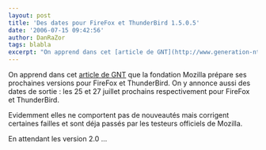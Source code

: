 ```yaml
---
layout: post
title: 'Des dates pour FireFox et ThunderBird 1.5.0.5'
date: '2006-07-15 09:42:56'
author: DanRaZor
tags: blabla
excerpt: "On apprend dans cet [article de GNT](http://www.generation-nt.com/actualites/16903/journee-communautaire-testeurs-mozilla-firefox-thunderbird) que la fondation Mozilla prépare ses prochaines versions pour FireFox et ThunderBird.     \nOn y annonce aussi des dates de sortie : les 25 et 27 juillet prochains respectivement pour FireFox et ThunderBird.  \n    …"
---
```


On apprend dans cet [article de GNT](http://www.generation-nt.com/actualites/16903/journee-communautaire-testeurs-mozilla-firefox-thunderbird) que la fondation Mozilla prépare ses prochaines versions pour FireFox et ThunderBird.
On y annonce aussi des dates de sortie : les 25 et 27 juillet prochains respectivement pour FireFox et ThunderBird.

Evidemment elles ne comportent pas de nouveautés mais corrigent certaines failles et sont déja passés par les testeurs officiels de Mozilla.

En attendant les version 2.0 ...
